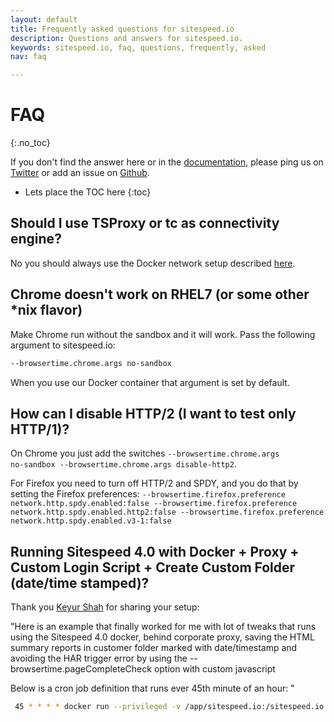 ```yaml
---
layout: default
title: Frequently asked questions for sitespeed.io
description: Questions and answers for sitespeed.io.
keywords: sitespeed.io, faq, questions, frequently, asked
nav: faq

---
```


# FAQ
{:.no_toc}

If you don't find the answer here or in the [documentation]({{site.baseurl}}/documentation/), please ping us on [Twitter](https://twitter.com/SiteSpeedio) or add an issue on [Github](https://github.com/sitespeedio/sitespeed.io/issues?state=open).

* Lets place the TOC here
{:toc}

## Should I use TSProxy or tc as connectivity engine?
No you should always use the Docker network setup described [here]({{site.baseurl}}/documentation/sitespeed.io/browsers/#change-connectivity).

## Chrome doesn't work on RHEL7 (or some other \*nix flavor)
Make Chrome run without the sandbox and it will work. Pass the following argument to sitespeed.io:

~~~ bash
--browsertime.chrome.args no-sandbox
~~~

When you use our Docker container that argument is set by default.

## How can I disable HTTP/2 (I want to test only HTTP/1)?
On Chrome you just add the switches <code>--browsertime.chrome.args no-sandbox --browsertime.chrome.args disable-http2</code>.

For Firefox you need to turn off HTTP/2 and SPDY, and you do that by setting the Firefox preferences:
<code>--browsertime.firefox.preference network.http.spdy.enabled:false --browsertime.firefox.preference network.http.spdy.enabled.http2:false --browsertime.firefox.preference network.http.spdy.enabled.v3-1:false</code>

## Running Sitespeed 4.0 with Docker + Proxy + Custom Login Script + Create Custom Folder (date/time stamped)?

Thank you [Keyur Shah](https://github.com/softwareklinic) for sharing your setup:

"Here is an example that finally worked for me with lot of tweaks that runs using the Sitespeed 4.0 docker, behind corporate proxy, saving the HTML summary reports in customer folder marked with date/timestamp and avoiding the HAR trigger error by using the --browsertime.pageCompleteCheck option with custom javascript

 Below is a cron job definition that runs ever 45th minute of an hour:
"

~~~ bash
 45 * * * * docker run --privileged -v /app/sitespeed.io:/sitespeed.io sitespeedio/sitespeed.io <url|text file with list of urls> --preScript prescript.js -n 1 -b firefox  --graphite.host <graphiteip-host> --graphite.namespace <graphite-namespace>  --browsertime.proxy.http=proxy.xxxx.xxxxxxxx.com:80 --browsertime.proxy.https=proxy.xxxx.xxxxxxxx.com:80 --outputFolder sitespeed-result/<customfoldername>/$(date +\%Y-\%m-\%d-\%H-\%M-\%S) --browsertime.pageCompleteCheck 'return (function() {try { return (Date.now() - window.performance.timing.loadEventEnd) > 10000;} catch(e) {} return true;})()'
~~~
